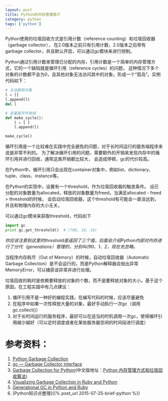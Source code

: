 ```yaml
---
layout: post
title: Python的内存管理简介
category: python
tags: ['python']
---
```


Python使用的垃圾回收方式是引用计数（reference counting）和垃圾回收器（garbage collector），
在2.0版本之前只有引用计数，2.0版本之后带有garbage collector，并且默认开启，可以通过gc模块来进行控制。

Python通过引用计数来管理已分配的内存，引用计数是一个简单的内存管理方式，它的一个缺陷就是循环引用（reference cycles）的问题，
这种情况下多个对象的计数都不会为0，且其他对象无法访问其中的对象，形成一个“孤岛”。实例代码如下：

```python
# 主动删除对象
l = []
l.append(l)
del l

# 变量离开作用域
def make_cycle():
    l = [ ]
    l.append(l)

make_cycle()
```

循环引用是一个比较难在实践中完全避免的问题，对于长时间运行的服务端程序来说是非常不利的。
为了解决循环引用的问题，需要额外的开销来发现内存中的循环引用并进行回收，通常这类开销都比较大，
会造成停顿，gc的代价较高。

在Python中，循环引用只会出现在container对象中，例如list、dictionary、tuple、class、instance等。

在Python的实现中，设置有一个threshold，作为垃圾回收器的触发条件。
设已分配的对象数量为allocated，释放的对象数量为freed，当满足allocated - freed > threshold的时候，
会启动垃圾回收器，这个threshold有可能会一直没达到，并且和物理内存的大小无关。

可以通过gc模块来获取threshold，代码如下

```python
import gc
print gc.get_threshold()  # (700, 10, 10)
```

*你应该注意到这里的threshold是返回了三个值，后面会介绍Python内部对内存进行了分代（generations）管理的，分别叫作0、1、2，现在先忽略。*

当程序内存耗尽（Out of Memory）的时候，自动垃圾回收器（Automatic Garbage Collection）是不会运行的，而是Python解释器会抛出异常MemoryError，可以捕获该异常并进行处理。

垃圾回收的耗时是依赖要释放的对象的个数，而不是要释放对象的大小。基于这个原因，在工程实践中有几点建议：

1. 循环引用不是一种好的编程实践，在编写代码的时候，应该尽量避免
1. 在程序中如果一次性释放大量的对象，最好手动执行一次gc（调用gc.collect()）
1. 对于长时间运行的服务程序，最好可以在适当的时机调用一次gc，使得循环引用越少越好（可以定时调度或者在某些服务器空闲的时间段进行调度）


# 参考资料：

1. [Python Garbage Collection](http://www.digi.com/wiki/developer/index.php/Python_Garbage_Collection)
2. [gc — Garbage Collector interface](https://docs.python.org/2/library/gc.html)
3. [Garbage Collection for Python](http://arctrix.com/nas/python/gc/)(中文版地址：[Python 内存管理方式和垃圾回收算法](http://python.jobbole.com/82446/))
4. [Visualizing Garbage Collection in Ruby and Python](http://patshaughnessy.net/2013/10/24/visualizing-garbage-collection-in-ruby-and-python)
5. [Generational GC in Python and Ruby](http://patshaughnessy.net/2013/10/30/generational-gc-in-python-and-ruby)
6. [Python知识点整理]({% post_url 2015-07-25-brief-python %})
